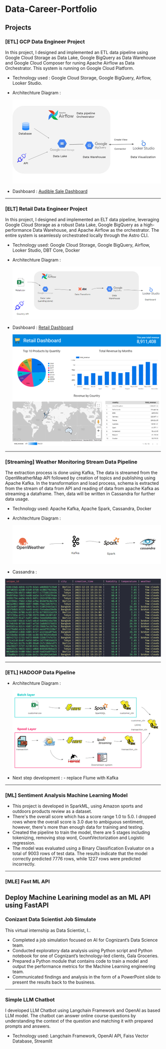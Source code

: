 # Data-Career-Portfolio

## Projects
### [ETL] GCP Data Engineer Project
In this project, I designed and implemented an ETL data pipeline using Google Cloud Storage as Data Lake, Google BigQuery as Data Warehouse and Google Cloud Composer for runing Apache Airflow as Data Orchestrator.
This system is running on Google Cloud Platform.
* Technology used : Google Cloud Storage, Google BigQuery,  Airflow, Looker Studio.
* Architechture Diagram :

  ![Diagram](https://github.com/Younive/Data-Career-Portfolio/blob/main/GCP-Data_Engineer-Project/GCP_pipeline_diagram.jpg)
  
* Dashboard : [Audible Sale Dashboard](https://lookerstudio.google.com/reporting/848e065d-171a-4f3f-8c79-06672c286890)

---

### [ELT] Retail Data Engineer Project
In this project, I designed and implemented an ELT data pipeline, leveraging Google Cloud Storage as a robust Data Lake, Google BigQuery as a high-performance Data Warehouse, and Apache Airflow as the orchestrator. The entire system is seamlessly orchestrated locally through the Astro CLI.
* Technology used: Google Cloud Storage, Google BigQuery,  Airflow, Looker Studio, DBT Core, Docker
* Architechture Diagram :

  ![Diagram](https://github.com/Younive/Data-Career-Portfolio/blob/main/retail_de_project/images/elt_diagram.png)
  
* Dashboard : [Retail Dashboard](https://lookerstudio.google.com/reporting/381987ec-9e6f-45ed-91b3-747c6375df3c)

  ![Retail Dashboard](https://github.com/Younive/Data-Career-Portfolio/blob/main/retail_de_project/images/dashboard.png)

---

### [Streaming] Weather Monitoring Stream Data Pipeline
The extraction process is done using  Kafka, The data is streamed from the OpenWeatherMap API followed by creation of topics and publishing using Apache Kafka.
In the transformation and load process, schema is extracted from the stream of data from API and reading of data from apache Kafka as streaming a dataframe. Then, data will be written in Cassandra for further data usage.

* Technology used: Apache Kafka, Apache Spark, Cassandra, Docker
* Architechture Diagram :

  ![Diagram](https://github.com/Younive/Data-Career-Portfolio/blob/main/weather_monitoring/images/architechture.png)
  
* Cassandra :

![cassandra](https://github.com/Younive/Data-Career-Portfolio/blob/main/weather_monitoring/images/sample_cassandra.png)

---

### [ETL] HADOOP Data Pipeline

* Architechture Diagram :

  ![Diagram](https://github.com/Younive/Data-Career-Portfolio/blob/main/hadoop_data_pipeline/media/hadoop_pipeline_architechture.png)

* Next step development : - replace Flume with Kafka

---

### [ML] Sentiment Analysis Machine Learning Model
- This project is developed in SparkML, using Amazon sports and outdoors products review as a dataset.
- There's the overall score which has a score range 1.0 to 5.0. I dropped rows  where the overall score is 3.0 due to ambiguous sentiment, however, there's more than enough data for training and testing.
- Created the pipeline to train the model, there are 5 stages including tokenizing, removing stop word, CountVectorization and Logistic regression.
- The model was evaluated using a Binary Classification Evaluator on a total of 9003 rows of test data. The results indicate that the model correctly predicted 7776 rows, while 1227 rows were predicted incorrectly.

---
### [MLE] Fast ML API

Deploy Machine Learining model as an ML API using FastAPI
---

### Conizant Data Scientist Job Simulate
This virtual internship as Data Scientist, I..
- Completed a job simulation focused on AI for Cognizant’s Data Science team.
- Conducted exploratory data analysis using Python script and Python notebook  for one of Cognizant’s technology-led clients, Gala Groceries.
- Prepared a Python module that contains code to train a model and output the performance metrics for the Machine Learning engineering team.
- Communicated findings and analysis in the form of a PowerPoint slide to  present the results back to the business.

---



### Simple LLM Chatbot
I developed LLM Chatbot using Langchain Framework and OpenAI as based LLM model. The chatbot can answer online course questions by understanding the context of the question and matching it with prepared prompts and answers.
* Technology used: Langchain Framework, OpenAI API, Faiss Vector Database, Streamlit
